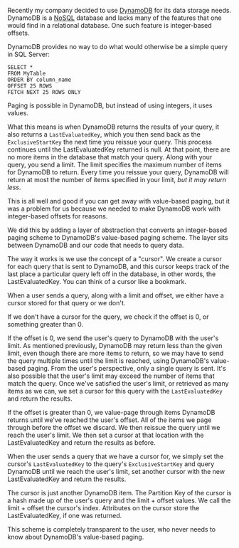 Recently my company decided to use [DynamoDB](https://aws.amazon.com/dynamodb/) for its data storage needs. DynamoDB is a [NoSQL](https://en.wikipedia.org/wiki/NoSQL) database and lacks many of the features that one would find in a relational database. One such feature is integer-based offsets.


DynamoDB provides no way to do what would otherwise be a simple query in SQL Server:



```
SELECT *
FROM MyTable
ORDER BY column_name
OFFSET 25 ROWS
FETCH NEXT 25 ROWS ONLY
```


Paging is possible in DynamoDB, but instead of using integers, it uses values.


What this means is when DynamoDB returns the results of your query, it also returns a `LastEvaluatedKey`, which you then send back as
the `ExclusiveStartKey` the next time you reissue your query. This process continues until the LastEvaluatedKey
returned is null. At that point, there are no more items in the database that match your query.
Along with your query, you send a limit. The limit specifies the maximum number of items for DynamoDB to return.
Every time you reissue your query, DynamoDB will return at most the number of items specified in your limit, *but it may return less*.


This is all well and good if you can get away with value-based paging, but it was a problem for us because we needed
to make DynamoDB work with integer-based offsets for reasons.


We did this by adding a layer of abstraction that converts an integer-based paging scheme to DynamoDB's value-based paging scheme.
The layer sits between DynamoDB and our code that needs to query data.


The way it works is we use the concept of a "cursor". We create a cursor for each query that is sent to DynamoDB,
and this cursor keeps track of the last place a particular query left off in the database, in other words, the LastEvaluatedKey.
You can think of a cursor like a bookmark.


When a user sends a query, along with a limit and offset, we either have a cursor stored for that query or we don't.


If we don't have a cursor for the query, we check if the offset is 0, or something greater than 0.


If the offset is 0, we send the user's query to DynamoDB with the user's limit. As mentioned previously,
DynamoDB may return less than the given limit, even though there are more items to return, so we may have to send the
query multiple times until the limit is reached, using DynamoDB's value-based paging. From the user's perspective,
only a single query is sent. It's also possible that the user's limit may exceed the number of items that match the
query. Once we've satisfied the user's limit, or retrieved as many items as we can, we set a cursor for this query
with the `LastEvaluatedKey` and return the results.


If the offset is greater than 0, we value-page through items DynamoDB returns until we've reached the user's offset.
All of the items we page through before the offset we discard. We then reissue the query until we reach the user's limit.
We then set a cursor at that location with the LastEvaluatedKey and return the results as before.


When the user sends a query that we have a cursor for, we simply set the cursor's `LastEvaluatedKey` to the query's
`ExclusiveStartKey` and query DynamoDB until we reach the user's limit, set another cursor with the new LastEvaluatedKey
and return the results.


The cursor is just another DynamoDB item. The Partition Key of the cursor is a hash made up of the user's query and
the limit + offset values. We call the limit + offset the cursor's index. Attributes on the cursor store the
LastEvaluatedKey, if one was returned.


This scheme is completely transparent to the user, who never needs to know about DynamoDB's value-based paging.
